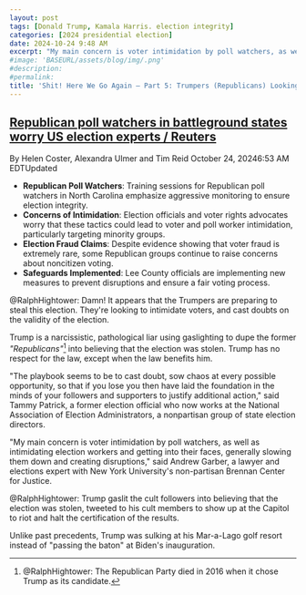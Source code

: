 ```yaml
---
layout: post
tags: [Donald Trump, Kamala Harris. election integrity]
categories: [2024 presidential election]
date: 2024-10-24 9:48 AM
excerpt: "My main concern is voter intimidation by poll watchers, as well as intimidating election workers and getting into their faces, generally slowing them down and creating disruptions. –  Andrew Garber, a lawyer and elections expert with New York University's non-partisan Brennan Center for Justice."
#image: 'BASEURL/assets/blog/img/.png'
#description:
#permalink:
title: 'Shit! Here We Go Again – Part 5: Trumpers (Republicans) Looking To Steal 2024 Election'
---
```



## [Republican poll watchers in battleground states worry US election experts / Reuters](https://www.reuters.com/world/us/be-aggressive-republican-poll-watchers-battleground-states-worry-us-election-2024-10-24/)

By Helen Coster, Alexandra Ulmer and Tim Reid
October 24, 20246:53 AM EDTUpdated

- **Republican Poll Watchers**: Training sessions for Republican poll watchers in North Carolina emphasize aggressive monitoring to ensure election integrity.
- **Concerns of Intimidation**: Election officials and voter rights advocates worry that these tactics could lead to voter and poll worker intimidation, particularly targeting minority groups.
- **Election Fraud Claims**: Despite evidence showing that voter fraud is extremely rare, some Republican groups continue to raise concerns about noncitizen voting.
- **Safeguards Implemented**: Lee County officials are implementing new measures to prevent disruptions and ensure a fair voting process.

@RalphHightower: Damn! It appears that the Trumpers are preparing to steal this election. They're looking to intimidate voters, and cast doubts on the validity of the election.

Trump is a narcissistic, pathological liar using gaslighting to dupe the former *"Republicans"*[^11] into believing that the election was stolen. Trump has no respect for the law, except when the law benefits him.

[^11]: @RalphHightower: The Republican Party died in 2016 when it chose Trump as its candidate.

"The playbook seems to be to cast doubt, sow chaos at every possible opportunity, so that if you lose you then have laid the foundation in the minds of your followers and supporters to justify additional action," said Tammy Patrick, a former election official who now works at the National Association of Election Administrators, a nonpartisan group of state election directors.

"My main concern is voter intimidation by poll watchers, as well as intimidating election workers and getting into their faces, generally slowing them down and creating disruptions," said Andrew Garber, a lawyer and elections expert with New York University's non-partisan Brennan Center for Justice.

@RalphHightower: Trump gaslit the cult followers into believing that the election was stolen, tweeted to his cult members to show up at the Capitol to riot and halt the certification of the results.

Unlike past precedents, Trump was sulking at his Mar-a-Lago golf resort instead of "passing the baton" at Biden's inauguration.
